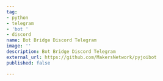 ```yaml
---
tag:
- python
- telegram
- 'bot '
- discord
name: Bot Bridge Discord Telegram
image: ''
description: Bot Bridge Discord Telegram
external_url: https://github.com/MakersNetwork/pyjoibot
published: false

---
```

